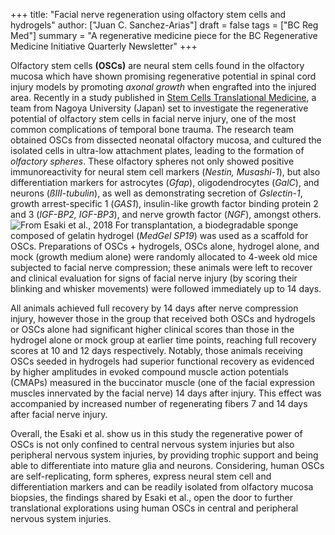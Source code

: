 +++
title: "Facial nerve regeneration using olfactory stem cells and hydrogels"
author: ["Juan C. Sanchez-Arias"]
draft = false
tags = ["BC Reg Med"]
summary =  "A regenerative medicine piece for the BC Regenerative Medicine Initiative Quarterly Newsletter"
+++

 Olfactory stem cells **(OSCs)** are neural stem cells found in the olfactory mucosa which have shown promising regenerative potential in spinal cord injury models by promoting *axonal growth* when engrafted into the injured area. Recently in a study published in [Stem Cells Translational Medicine](https://stemcellsjournals.onlinelibrary.wiley.com/doi/abs/10.1002/sctm.15-0399), a team from Nagoya University (Japan) set to investigate the regenerative potential of olfactory stem cells in facial nerve injury, one of the most common complications of temporal bone trauma. The research team obtained OSCs from dissected neonatal olfactory mucosa, and cultured the isolated cells in ultra-low attachment plates, leading to the formation of *olfactory spheres*. These olfactory spheres not only showed positive immunoreactivity for neural stem cell markers (*Nestin, Musashi-1*), but also differentiation markers for astrocytes (*Gfap*), oligodendrocytes (*GalC*), and neurons (*ßIII-tubulin*), as well as demonstrating secretion of *Gslectin-1*, growth arrest-specific 1 (*GAS1*), insulin-like growth factor binding protein 2 and 3 (*IGF-BP2, IGF-BP3*), and nerve growth factor (*NGF*), amongst others. ![From Esaki et al., 2018](https://wol-prod-cdn.literatumonline.com/cms/attachment/ab579ab1-38e5-4c3b-afec-3ab8b4baec15/sct312409-fig-0001-m.jpg) For transplantation, a biodegradable sponge composed of gelatin hydrogel (*MedGel SP19*) was used as a scaffold for OSCs. Preparations of OSCs + hydrogels, OSCs alone, hydrogel alone, and mock (growth medium alone) were randomly allocated to 4-week old mice subjected to facial nerve compression; these animals were left to recover and clinical evaluation for signs of facial nerve injury (by scoring their blinking and whisker movements) were followed immediately up to 14 days.

 All animals achieved full recovery by 14 days after nerve compression injury, however those in the group that received both OSCs and hydrogels or OSCs alone had significant higher clinical scores than those in the hydrogel alone or mock group at earlier time points, reaching full recovery scores at 10 and 12 days respectively. Notably, those animals receiving OSCs seeded in hydrogels had superior functional recovery as evidenced by higher amplitudes in evoked compound muscle action potentials (CMAPs) measured in the buccinator muscle (one of the facial expression muscles innervated by the facial nerve) 14 days after injury. This effect was accompanied by increased number of regenerating fibers 7 and 14 days after facial nerve injury.

Overall, the Esaki et al. show us in this study the regenerative power of OSCs is not only confined to central nervous system injuries but also peripheral nervous system injuries, by providing trophic support and being able to differentiate into mature glia and neurons. Considering, human OSCs are self-replicating, form spheres, express neural stem cell and differentiation markers and can be readily isolated from olfactory mucosa biopsies, the findings shared by Esaki et al., open the door to further translational explorations using human OSCs in central and peripheral nervous system injuries. 